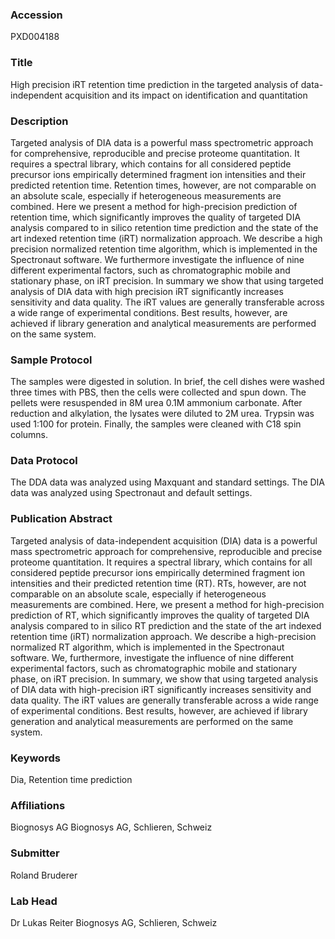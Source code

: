 ### Accession
PXD004188

### Title
High precision iRT retention time prediction in the targeted analysis of data-independent acquisition and its impact on identification and quantitation

### Description
Targeted analysis of DIA data is a powerful mass spectrometric approach for comprehensive, reproducible and precise proteome quantitation. It requires a spectral library, which contains for all considered peptide precursor ions empirically determined fragment ion intensities and their predicted retention time. Retention times, however, are not comparable on an absolute scale, especially if heterogeneous measurements are combined.  Here we present a method for high-precision prediction of retention time, which significantly improves the quality of targeted DIA analysis compared to in silico retention time prediction and the state of the art indexed retention time (iRT) normalization approach. We describe a high precision normalized retention time algorithm, which is implemented in the Spectronaut software. We furthermore investigate the influence of nine different experimental factors, such as chromatographic mobile and stationary phase, on iRT precision.  In summary we show that using targeted analysis of DIA data with high precision iRT significantly increases sensitivity and data quality. The iRT values are generally transferable across a wide range of experimental conditions. Best results, however, are achieved if library generation and analytical measurements are performed on the same system.

### Sample Protocol
The samples were digested in solution. In brief, the cell dishes were washed three times with PBS, then the cells were collected and spun down. The pellets were resuspended in 8M urea 0.1M ammonium carbonate. After reduction and alkylation, the lysates were diluted to 2M urea. Trypsin was used 1:100 for protein. Finally, the samples were cleaned with C18 spin columns.

### Data Protocol
The DDA data was analyzed using Maxquant and standard settings. The DIA data was analyzed using Spectronaut and default settings.

### Publication Abstract
Targeted analysis of data-independent acquisition (DIA) data is a powerful mass spectrometric approach for comprehensive, reproducible and precise proteome quantitation. It requires a spectral library, which contains for all considered peptide precursor ions empirically determined fragment ion intensities and their predicted retention time (RT). RTs, however, are not comparable on an absolute scale, especially if heterogeneous measurements are combined. Here, we present a method for high-precision prediction of RT, which significantly improves the quality of targeted DIA analysis compared to in silico RT prediction and the state of the art indexed retention time (iRT) normalization approach. We describe a high-precision normalized RT algorithm, which is implemented in the Spectronaut software. We, furthermore, investigate the influence of nine different experimental factors, such as chromatographic mobile and stationary phase, on iRT precision. In summary, we show that using targeted analysis of DIA data with high-precision iRT significantly increases sensitivity and data quality. The iRT values are generally transferable across a wide range of experimental conditions. Best results, however, are achieved if library generation and analytical measurements are performed on the same system.

### Keywords
Dia, Retention time prediction

### Affiliations
Biognosys AG
Biognosys AG, Schlieren, Schweiz

### Submitter
Roland Bruderer

### Lab Head
Dr Lukas Reiter
Biognosys AG, Schlieren, Schweiz


